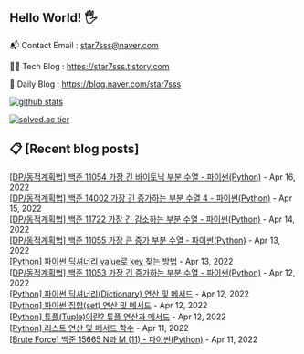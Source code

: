 ## Hello World! 🖐

📬 Contact Email : star7sss@naver.com

👨‍💻 Tech Blog : https://star7sss.tistory.com

🤪 Daily Blog : https://blog.naver.com/star7sss

[![github stats](https://github-readme-stats.vercel.app/api?username=jangThang&show_icons=true&hide_border=False)](https://star7sss.tistory.com)

[![solved.ac tier](http://mazassumnida.wtf/api/v2/generate_badge?boj=star7sss)](https://solved.ac/star7sss)

## 📋 [Recent blog posts]
[[DP/동적계획법] 백준 11054 가장 긴 바이토닉 부분 수열 - 파이썬(Python)](https://star7sss.tistory.com/321) - Apr 16, 2022<br>
[[DP/동적계획법] 백준 14002 가장 긴 증가하는 부분 수열 4 - 파이썬(Python)](https://star7sss.tistory.com/320) - Apr 15, 2022<br>
[[DP/동적계획법] 백준 11722 가장 긴 감소하는 부분 수열 - 파이썬(Python)](https://star7sss.tistory.com/319) - Apr 14, 2022<br>
[[DP/동적계획법] 백준 11055 가장 큰 증가 부분 수열 - 파이썬(Python)](https://star7sss.tistory.com/318) - Apr 13, 2022<br>
[[Python] 파이썬 딕셔너리 value로 key 찾는 방법](https://star7sss.tistory.com/437) - Apr 13, 2022<br>
[[DP/동적계획법] 백준 11053 가장 긴 증가하는 부분 수열 - 파이썬(Python)](https://star7sss.tistory.com/317) - Apr 12, 2022<br>
[[Python] 파이썬 딕셔너리(Dictionary) 연산 및 메서드](https://star7sss.tistory.com/436) - Apr 12, 2022<br>
[[Python] 파이썬 집합(set) 연산 및 메서드](https://star7sss.tistory.com/427) - Apr 12, 2022<br>
[[Python] 튜플(Tuple)이란? 튜플 연산과 메서드](https://star7sss.tistory.com/426) - Apr 12, 2022<br>
[[Python] 리스트 연산 및 메서드 함수](https://star7sss.tistory.com/425) - Apr 11, 2022<br>
[[Brute Force] 백준 15665 N과 M (11) - 파이썬(Python)](https://star7sss.tistory.com/316) - Apr 11, 2022<br>
